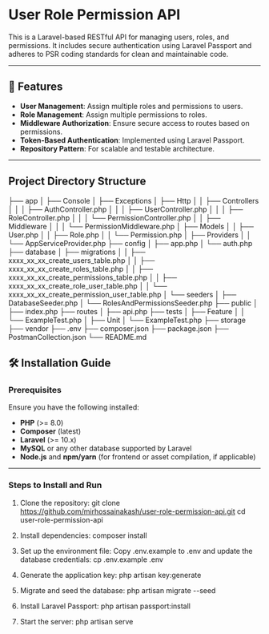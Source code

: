 # User Role Permission API

This is a Laravel-based RESTful API for managing users, roles, and permissions. It includes secure authentication using Laravel Passport and adheres to PSR coding standards for clean and maintainable code.

---

## 🚀 Features

- **User Management**: Assign multiple roles and permissions to users.
- **Role Management**: Assign multiple permissions to roles.
- **Middleware Authorization**: Ensure secure access to routes based on permissions.
- **Token-Based Authentication**: Implemented using Laravel Passport.
- **Repository Pattern**: For scalable and testable architecture.

---


## Project Directory Structure

├── app
│   ├── Console
│   ├── Exceptions
│   ├── Http
│   │   ├── Controllers
│   │   │   ├── AuthController.php
│   │   │   ├── UserController.php
│   │   │   ├── RoleController.php
│   │   │   └── PermissionController.php
│   │   ├── Middleware
│   │   │   └── PermissionMiddleware.php
│   ├── Models
│   │   ├── User.php
│   │   ├── Role.php
│   │   └── Permission.php
│   ├── Providers
│   │   └── AppServiceProvider.php
├── config
│   ├── app.php
│   └── auth.php
├── database
│   ├── migrations
│   │   ├── xxxx_xx_xx_create_users_table.php
│   │   ├── xxxx_xx_xx_create_roles_table.php
│   │   ├── xxxx_xx_xx_create_permissions_table.php
│   │   ├── xxxx_xx_xx_create_role_user_table.php
│   │   └── xxxx_xx_xx_create_permission_user_table.php
│   └── seeders
│       ├── DatabaseSeeder.php
│       └── RolesAndPermissionsSeeder.php
├── public
│   ├── index.php
├── routes
│   ├── api.php
├── tests
│   ├── Feature
│   │   └── ExampleTest.php
│   ├── Unit
│       └── ExampleTest.php
├── storage
├── vendor
├── .env
├── composer.json
├── package.json
├── PostmanCollection.json
└── README.md


## 🛠️ Installation Guide

### Prerequisites

Ensure you have the following installed:
- **PHP** (>= 8.0)
- **Composer** (latest)
- **Laravel** (>= 10.x)
- **MySQL** or any other database supported by Laravel
- **Node.js** and **npm/yarn** (for frontend or asset compilation, if applicable)

---

### Steps to Install and Run

1. Clone the repository:
    git clone https://github.com/mirhossainakash/user-role-permission-api.git
    cd user-role-permission-api

2. Install dependencies:
    composer install

3. Set up the environment file:
    Copy .env.example to .env and update the database credentials:
    cp .env.example .env

4. Generate the application key:
    php artisan key:generate

5. Migrate and seed the database:
    php artisan migrate --seed

6. Install Laravel Passport:
    php artisan passport:install

7. Start the server:
    php artisan serve
